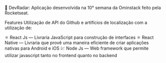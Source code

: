 🚀 DevRadar: Aplicação desenvolvida na 10° semana da Ominstack feito pela Rocketseat.

Features
Utilização de API do Github e artifícios de localização com a utilização de:

⚛️ React Js — Livraria JavaScript para construção de interfaces
⚛️ React Native — Livraria que provê uma maneira eficiente de criar aplicações nativas para Android e iOS
💹 Node Js — Web framework que permite utilizar javascript tanto no frontend quanto no backend
